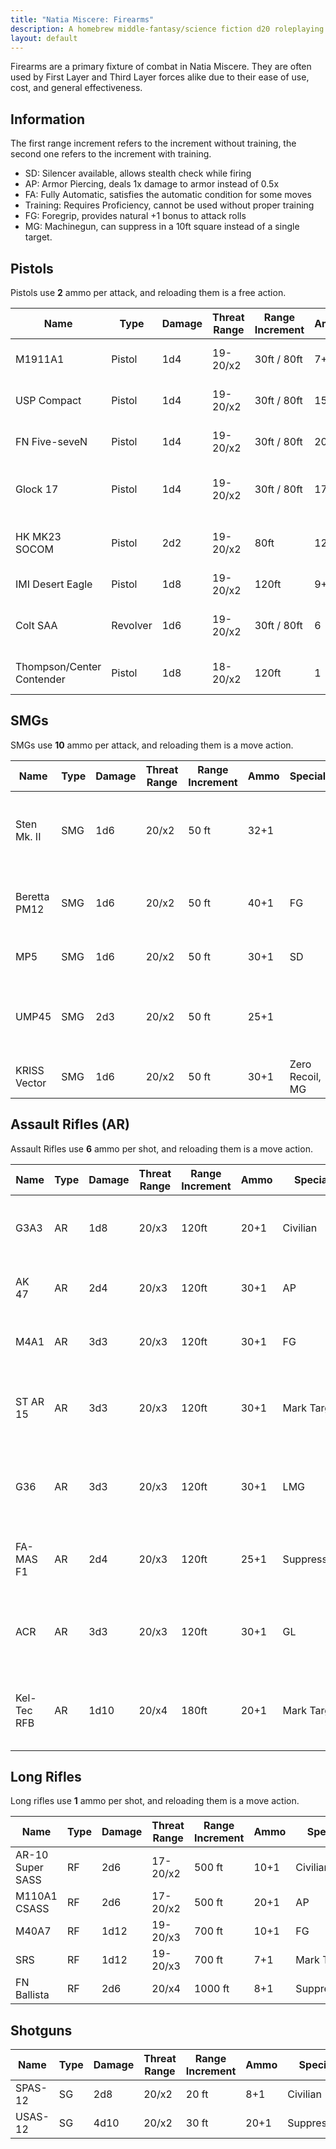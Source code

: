 ```yaml
---
title: "Natia Miscere: Firearms"
description: A homebrew middle-fantasy/science fiction d20 roleplaying game system based on Pathfinder
layout: default
---
```


Firearms are a primary fixture of combat in Natia Miscere. They are often used by First Layer and Third Layer forces alike due to their ease of use, cost, and general effectiveness.

## Information

The first range increment refers to the increment without training, the second one refers to the increment with training.

- SD: Silencer available, allows stealth check while firing
- AP: Armor Piercing, deals 1x damage to armor instead of 0.5x
- FA: Fully Automatic, satisfies the automatic condition for some moves
- Training: Requires Proficiency, cannot be used without proper training
- FG: Foregrip, provides natural +1 bonus to attack rolls
- MG: Machinegun, can suppress in a 10ft square instead of a single target.

## Pistols

Pistols use **2** ammo per attack, and reloading them is a free action.

| Name                      | Type     | Damage | Threat Range | Range Increment | Ammo | Special  | Description                                   |
|---------------------------|----------|--------|--------------|-----------------|------|----------|-----------------------------------------------|
|          M1911A1          | Pistol   | 1d4    |   19-20/x2   |   30ft / 80ft   |  7+1 |     -    | Classic work of art since 1911.               |
| USP Compact               | Pistol   | 1d4    | 19-20/x2     | 30ft / 80ft     | 15+1 | SD       | Developed in 1990s by H&K.                    |
| FN Five-seveN             | Pistol   | 1d4    | 19-20/x2     | 30ft / 80ft     | 20+1 | AP       | Developed in 1990s by FN Herstal.             |
| Glock 17                  | Pistol   | 1d4    | 19-20/x2     | 30ft / 80ft     | 17+1 | SD, FA   | One of the most well known pistols.           |
| HK MK23 SOCOM             | Pistol   | 2d2    | 19-20/x2     | 80ft            | 12+1 | Training | Specially developed for military purpose.     |
| IMI Desert Eagle          | Pistol   | 1d8    | 19-20/x2     | 120ft           | 9+1  | Training | Notorious .50AE pistol.                       |
|          Colt SAA         | Revolver | 1d6    |   19-20/x2   |   30ft / 80ft   |   6  |    AP    | Developed in 1872. Still in use. Masterpiece. |
| Thompson/Center Contender | Pistol   | 1d8    |   18-20/x2   |      120ft      |   1  |    AP    | Developed in 1967 for hunting.                |

## SMGs

SMGs use **10** ammo per attack, and reloading them is a move action.

| Name         | Type | Damage | Threat Range | Range Increment | Ammo | Special         | Description                                         |
|--------------|------|--------|--------------|-----------------|------|-----------------|-----------------------------------------------------|
|  Sten Mk. II | SMG  | 1d6    |     20/x2    |      50 ft      | 32+1 |                 | Cheap, easy to make SMG with notorious reliability. |
| Beretta PM12 | SMG  | 1d6    | 20/x2        | 50 ft           | 40+1 | FG              | Developed in 1950s, it is reliable and accurate.    |
| MP5          | SMG  | 1d6    | 20/x2        | 50 ft           | 30+1 | SD              | You guys know this SMG.                             |
| UMP45        | SMG  | 2d3    | 20/x2        | 50 ft           | 25+1 |                 | Universal purpose SMG, designed to replace MP5.     |
| KRISS Vector | SMG  | 1d6    | 20/x2        | 50 ft           | 30+1 | Zero Recoil, MG | Zero Recoil : +2 to attack roll.                    |

## Assault Rifles (AR)

Assault Rifles use **6** ammo per shot, and reloading them is a move action.

| Name        | Type | Damage | Threat Range | Range Increment | Ammo | Special     | Description                                                            |
|-------------|------|--------|--------------|-----------------|------|-------------|------------------------------------------------------------------------|
|     G3A3    | AR   | 1d8    |     20/x3    |      120ft      | 20+1 |   Civilian  | Standard Rifle developed by H&K, easy to use.                          |
| AK 47       | AR   | 2d4    | 20/x3        | 120ft           | 30+1 | AP          | AK-47 boasts very powerful ammunition.                                 |
| M4A1        | AR   | 3d3    | 20/x3        | 120ft           | 30+1 | FG          | Bread and Butter AR of many military.                                  |
| ST AR 15    | AR   | 3d3    | 20/x3        | 120ft           | 30+1 | Mark Target | ST AR 15 grants +1 to hit chance to all allies against last target.    |
| G36         | AR   | 3d3    | 20/x3        | 120ft           | 30+1 | LMG         | G36 can mount 100 round drum mag to function as a LMG. |
| FA-MAS F1   | AR   | 2d4    | 20/x3        | 120ft           | 25+1 | Suppression | FA-MAS F1 imposes -3 instead of -2 with suppression.                   |
| ACR         | AR   | 3d3    | 20/x3        | 120ft           | 30+1 | GL          | Adaptive Combat Rifle can be attached with various gears.              |
| Kel-Tec RFB | AR   | 1d10   | 20/x4        | 180ft           | 20+1 | Mark Target | Kel-Tec RFB grants +2 to hit chance to all allies against last target. |

## Long Rifles

Long rifles use **1** ammo per shot, and reloading them is a move action.

| Name             | Type | Damage | Threat Range | Range Increment | Ammo | Special     | Description |
|------------------|------|--------|--------------|-----------------|------|-------------|-------------|
| AR-10 Super SASS | RF   | 2d6    |   17-20/x2   |      500 ft     | 10+1 |   Civilian  |             |
| M110A1 CSASS     | RF   | 2d6    | 17-20/x2     | 500 ft          | 20+1 | AP          |             |
| M40A7            | RF   | 1d12   | 19-20/x3     | 700 ft          | 10+1 | FG          |             |
| SRS              | RF   | 1d12   | 19-20/x3     | 700 ft          | 7+1  | Mark Target |             |
| FN Ballista      | RF   | 2d6    | 20/x4        | 1000 ft         | 8+1  | Suppression |             |

## Shotguns

| Name             | Type | Damage | Threat Range | Range Increment | Ammo | Special     | Description |
|------------------|------|--------|--------------|-----------------|------|-------------|-------------|
| SPAS-12          | SG   | 2d8    |      20/x2   |       20 ft     | 8+1  |   Civilian  |             |
| USAS-12          | SG   | 4d10   |      20/x2   |       30 ft     | 20+1 | Suppression |             |
